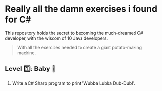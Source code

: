 # Really all the damn exercises i found for C#

This repository holds the secret to becoming the much-dreamed C# developer, with the wisdom of 10 Java developers.

> With all the exercises needed to create a giant potato-making machine.

## Level 1️⃣: Baby 🧸

1. Write a C# Sharp program to print 'Wubba Lubba Dub-Dub!'.
